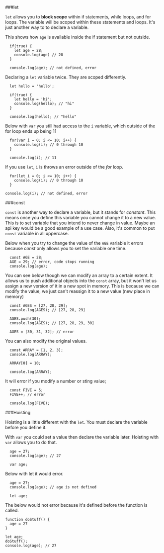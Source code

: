 ###let

`let` allows you to **block scope** within if statements, while loops, and for loops. The variable will be scoped within these statements and loops. It's just another way to to declare a variable.

This shows how `age` is available inside the if statement but not outside. 

```
  if(true) {
    let age = 28;
    console.log(age) // 28
  }

  console.log(age); // not defined, error

```

Declaring a `let` variable twice. They are scoped differently.

```
  let hello = 'hello';

  if(true) {
    let hello = 'hi';
    console.log(hello); // "hi" 
  }

  console.log(hello); // "hello"

```

Below with `var` you still had access to the `i` variable, which outside of the for loop ends up being 11

```
  for(var i = 0; i <= 10; i++) {
    console.log(i); // 0 through 10
  }

  console.log(i); // 11

```

If you use `let`, `i` is throws an error outside of the *for* loop.

```
  for(let i = 0; i <= 10; i++) {
    console.log(i); // 0 through 10
  }

console.log(i); // not defined, error

```


###const

`const` is another way to declare a variable, but it stands for *constant*. This means once you define this variable you cannot change it to a new value. This is to set variable that you intend to never change in value. Maybe an api key would be a good example of a use case. Also, it's common to put `const` variable in all uppercase. 

Below when you try to change the value of the `AGE` variable it errors because *const* only allows you to set the variable one time. 

```
  const AGE = 28;
  AGE = 29; // error, code stops running
  console.log(age);

```

You can see below though we can modify an array to a certain extent. It allows us to push additional objects into the `const` array, but it won't let us assign a new version of it in a new spot in memory. This is because we can modify the value, we just can't reassign it to a new value (new place in memory)

```
  const AGES = [27, 28, 29];
  console.log(AGES); // [27, 28, 29]

  AGES.push(30);
  console.log(AGES); // [27, 28, 29, 30]

  AGES = [30, 31, 32]; // error

```

You can also modify the original values.


```
  const ARRAY = [1, 2, 3];
  console.log(ARRAY);

  ARRAY[0] = 10;

  console.log(ARRAY);

```
It will error if you modify a number or sting value;

```
  const FIVE = 5;
  FIVE++; // error
  
  console.log(FIVE);

```


###Hoisting

Hoisting is a little different with the `let`. You must declare the variable before you define it. 


With `var` you could set a value then declare the variable later. Hoisting with `var` allows you to do that. 

```
  age = 27;
  console.log(age); // 27

  var age;

```

Below with let it would error. 

```
  age = 27;
  console.log(age); // age is not defined

  let age;

```

The below would not error because it's defined before the function is called.


```
function doStuff() {
  age = 27
}

let age;
doStuff();
console.log(age); // 27

```